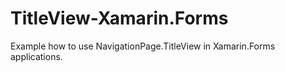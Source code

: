 # TitleView-Xamarin.Forms
Example how to use NavigationPage.TitleView in Xamarin.Forms applications. 
